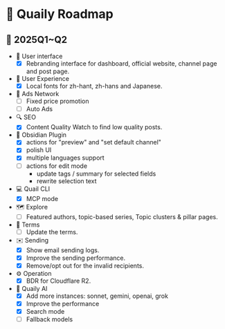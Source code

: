 # 🚀 Quaily Roadmap

## 📅 2025Q1~Q2

- 🎨 User interface
  - [x] Rebranding interface for dashboard, official website, channel page and post page.
- 🌟 User Experience
  - [x] Local fonts for zh-hant, zh-hans and Japanese.
- 📢 Ads Network
  - [ ] Fixed price promotion
  - [ ] Auto Ads
- 🔍 SEO
  - [x] Content Quality Watch to find low quality posts.
- 🧩 Obsidian Plugin
  - [x] actions for "preview" and "set default channel"
  - [x] polish UI
  - [x] multiple languages support
  - [ ] actions for edit mode
    - update tags / summary for selected fields
    - rewrite selection text
- 💻 Quail CLI
  - [x] MCP mode 
- 🗺️ Explore
  - [ ] Featured authors, topic-based series, Topic clusters & pillar pages.
- 📜 Terms
  - [ ] Update the terms.
- ✉️ Sending
  - [x] Show email sending logs.
  - [x] Improve the sending performance.
  - [x] Remove/opt out for the invalid recipients.
- ⚙️ Operation
  - [x] BDR for Cloudflare R2.
- 🤖 Quaily AI
  - [x] Add more instances: sonnet, gemini, openai, grok
  - [x] Improve the performance
  - [x] Search mode 
  - [ ] Fallback models
